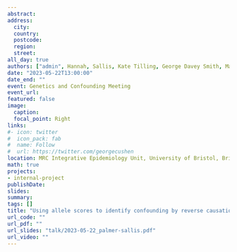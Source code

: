 ```yaml
---
abstract: 
address:
  city: 
  country: 
  postcode: 
  region: 
  street: 
all_day: true
authors: ["admin", Hannah, Sallis, Kate Tilling, George Davey Smith, Marcus Munafò]
date: "2023-05-22T13:00:00"
date_end: ""
event: Genetics and Confounding Meeting
event_url: 
featured: false
image:
  caption: 
  focal_point: Right
links:
#- icon: twitter
#  icon_pack: fab
#  name: Follow
#  url: https://twitter.com/georgecushen
location: MRC Integrative Epidemiology Unit, University of Bristol, Bristol, UK
math: true
projects:
- internal-project
publishDate: 
slides: 
summary: 
tags: []
title: "Using allele scores to identify confounding by reverse causation: Studies of alcohol consumption as an exemplar"
url_code: ""
url_pdf: ""
url_slides: "talk/2023-05-22_palmer-sallis.pdf"
url_video: ""
---
```

